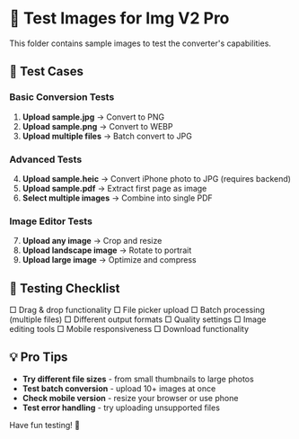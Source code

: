 # 📁 Test Images for Img V2 Pro

This folder contains sample images to test the converter's capabilities.

## 🧪 Test Cases

### Basic Conversion Tests
1. **Upload sample.jpg** → Convert to PNG
2. **Upload sample.png** → Convert to WEBP  
3. **Upload multiple files** → Batch convert to JPG

### Advanced Tests
4. **Upload sample.heic** → Convert iPhone photo to JPG (requires backend)
5. **Upload sample.pdf** → Extract first page as image
6. **Select multiple images** → Combine into single PDF

### Image Editor Tests
7. **Upload any image** → Crop and resize
8. **Upload landscape image** → Rotate to portrait
9. **Upload large image** → Optimize and compress

## 📝 Testing Checklist

□ Drag & drop functionality
□ File picker upload
□ Batch processing (multiple files)
□ Different output formats
□ Quality settings
□ Image editing tools
□ Mobile responsiveness
□ Download functionality

## 💡 Pro Tips

- **Try different file sizes** - from small thumbnails to large photos
- **Test batch conversion** - upload 10+ images at once
- **Check mobile version** - resize your browser or use phone
- **Test error handling** - try uploading unsupported files

Have fun testing! 🎉